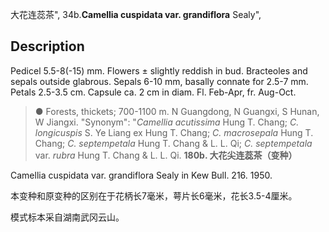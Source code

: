 大花连蕊茶",
34b.**Camellia cuspidata var. grandiflora** Sealy",

## Description
Pedicel 5.5-8(-15) mm. Flowers ± slightly reddish in bud. Bracteoles and sepals outside glabrous. Sepals 6-10 mm, basally connate for 2.5-7 mm. Petals 2.5-3.5 cm. Capsule ca. 2 cm in diam. Fl. Feb-Apr, fr. Aug-Oct.

> ●  Forests, thickets; 700-1100 m. N Guangdong, N Guangxi, S Hunan, W Jiangxi.
  "Synonym": "*Camellia acutissima* Hung T. Chang; *C. longicuspis* S. Ye Liang ex Hung T. Chang; *C. macrosepala* Hung T. Chang; *C. septempetala* Hung T. Chang &amp; L. L. Qi; *C. septempetala* var. *rubra* Hung T. Chang &amp; L. L. Qi.
**180b. 大花尖连蕊茶（变种）**

Camellia cuspidata var. grandiflora Sealy in Kew Bull. 216. 1950.

本变种和原变种的区别在于花柄长7毫米，萼片长6毫米，花长3.5-4厘米。

模式标本采自湖南武冈云山。
